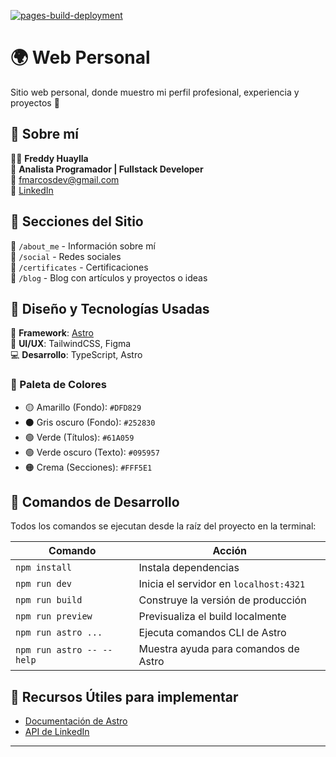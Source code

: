[![pages-build-deployment](https://github.com/Freddymhs/freddymhs.github.io/actions/workflows/pages/pages-build-deployment/badge.svg)](https://github.com/Freddymhs/freddymhs.github.io/actions/workflows/pages/pages-build-deployment)

# 🌍 Web Personal

Sitio web personal, donde muestro mi perfil profesional, experiencia y proyectos 🚀

## 📌 Sobre mí

👨‍💻 **Freddy Huaylla**  
💼 **Analista Programador | Fullstack Developer**  
📧 [fmarcosdev@gmail.com](mailto:fmarcosdev@gmail.com)  
🔗 [LinkedIn](https://www.linkedin.com/in/freddymhs/)  

## 📂 Secciones del Sitio

🔹 `/about_me` - Información sobre mí  
🔹 `/social` - Redes sociales  
🔹 `/certificates` - Certificaciones  
🔹 `/blog` - Blog con artículos y proyectos o ideas

## 🎨 Diseño y Tecnologías Usadas

🌟 **Framework**: [Astro](https://astro.build/)  
🎨 **UI/UX**: TailwindCSS, Figma  
💻 **Desarrollo**: TypeScript, Astro

### 🎨 Paleta de Colores
- 🟡 Amarillo (Fondo): `#DFD829`
- ⚫ Gris oscuro (Fondo): `#252830`
- 🟢 Verde (Títulos): `#61A059`
- 🟢 Verde oscuro (Texto): `#095957`
- 🟠 Crema (Secciones): `#FFF5E1`

## 🚀 Comandos de Desarrollo

Todos los comandos se ejecutan desde la raíz del proyecto en la terminal:

| Comando                   | Acción                                 |
| ------------------------- | -------------------------------------- |
| `npm install`             | Instala dependencias                   |
| `npm run dev`             | Inicia el servidor en `localhost:4321` |
| `npm run build`           | Construye la versión de producción     |
| `npm run preview`         | Previsualiza el build localmente       |
| `npm run astro ...`       | Ejecuta comandos CLI de Astro          |
| `npm run astro -- --help` | Muestra ayuda para comandos de Astro   |

## 📌 Recursos Útiles para implementar 
- [Documentación de Astro](https://docs.astro.build/en/getting-started/)
- [API de LinkedIn](https://www.youtube.com/watch?v=YJoof1kX_kQ)

---
